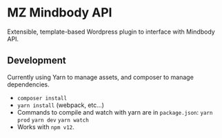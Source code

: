 # MZ Mindbody API

Extensible, template-based Wordpress plugin to interface with Mindbody API.

## Development

Currently using Yarn to manage assets, and composer to manage dependencies.

 * `composer install`
 * `yarn install` (webpack, etc...)
 * Commands to compile and watch with yarn are in `package.json`:
    `yarn prod`
    `yarn dev`
    `yarn watch`
 * Works with `npm v12`.
